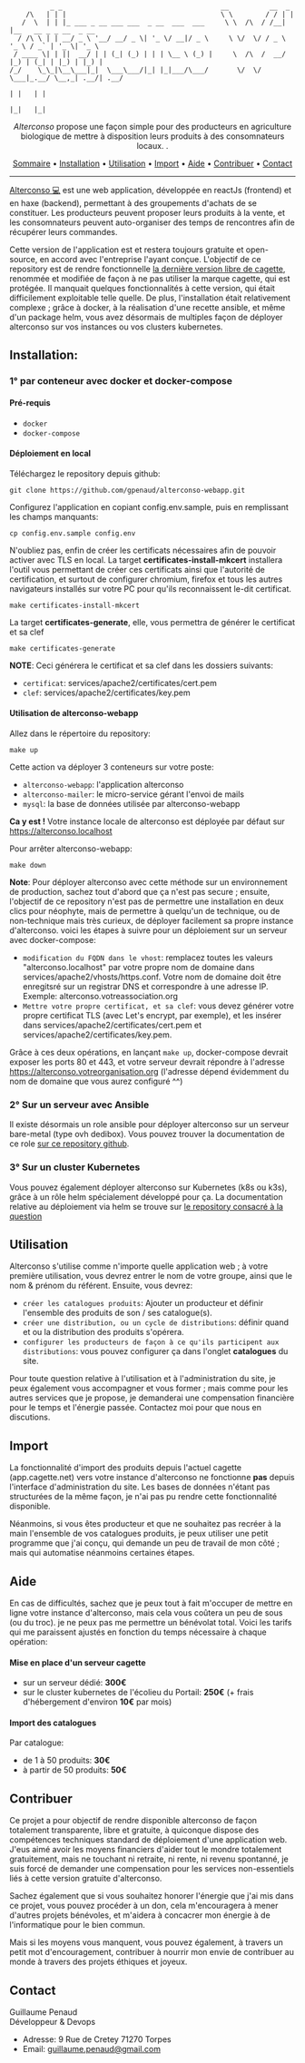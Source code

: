 ```

          _ _                                       __          __  _                       
    /\   | | |                                      \ \        / / | |                      
   /  \  | | |_ ___ _ __ ___ ___  _ __  ___  ___     \ \  /\  / /__| |__   __ _ _ __  _ __  
  / /\ \ | | __/ _ \ '__/ __/ _ \| '_ \/ __|/ _ \     \ \/  \/ / _ \ '_ \ / _` | '_ \| '_ \
 / ____ \| | ||  __/ | | (_| (_) | | | \__ \ (_) |     \  /\  /  __/ |_) | (_| | |_) | |_) |
/_/    \_\_|\__\___|_|  \___\___/|_| |_|___/\___/       \/  \/ \___|_.__/ \__,_| .__/| .__/
                                                                               | |   | |    
                                                                               |_|   |_|    
```

<p align="center">
  <i>Alterconso</i> propose une façon simple pour des producteurs en agriculture biologique de mettre à disposition leurs produits à des consomnateurs locaux. .
</p>

<p align="center">
  <a href="#sommaire">Sommaire</a> •
  <a href="#installation">Installation</a> •
  <a href="#utilisation">Utilisation</a> •
  <a href="#import">Import</a> •
  <a href="#aide">Aide</a> •
  <a href="#contribuer">Contribuer</a> •
  <a href="#contact">Contact</a>

</p>

---

[Alterconso 💻](https://github/gpenaud/alterconso-webapp) est une web application, développée en reactJs (frontend) et en haxe (backend), permettant à des groupements d'achats de se constituer. Les producteurs peuvent proposer leurs produits à la vente, et les consomnateurs peuvent auto-organiser des temps de rencontres afin de récupérer leurs commandes.

Cette version de l'application est et restera toujours gratuite et open-source, en accord avec l'entreprise l'ayant conçue. L'objectif de ce repository est de rendre fonctionnelle [la dernière version libre de cagette](https://github.com/CagetteNet/cagette/releases/tag/last_full_haxe_cagette), renommée et modifiée de façon à ne pas utiliser la marque cagette, qui est protégée. Il manquait quelques fonctionnalités à cette version, qui était difficilement exploitable telle quelle. De plus, l'installation était relativement complexe ; grâce à docker, à la réalisation d'une recette ansible, et même d'un package helm, vous avez désormais de multiples façon de déployer alterconso sur vos instances ou vos clusters kubernetes.    

## Installation:

### 1° par conteneur avec docker et docker-compose

#### Pré-requis
* `docker`
* `docker-compose`

#### Déploiement en local

Téléchargez le repository depuis github:
```
git clone https://github.com/gpenaud/alterconso-webapp.git
```

Configurez l'application en copiant config.env.sample, puis en remplissant les champs manquants:
```
cp config.env.sample config.env
```

N'oubliez pas, enfin de créer les certificats nécessaires afin de pouvoir activer avec TLS en local.
La target **certificates-install-mkcert** installera l'outil vous permettant de créer ces certificats
ainsi que l'autorité de certification, et surtout de configurer chromium, firefox et tous les autres
navigateurs installés sur votre PC pour qu'ils reconnaissent le-dit certificat.
```
make certificates-install-mkcert
```

La target **certificates-generate**, elle, vous permettra de générer le certificat et sa clef
```
make certificates-generate
```

**NOTE**: Ceci générera le certificat et sa clef dans les dossiers suivants:
* `certificat`: services/apache2/certificates/cert.pem
* `clef`: services/apache2/certificates/key.pem

#### Utilisation de alterconso-webapp

Allez dans le répertoire du repository:
```
make up
```

Cette action va déployer 3 conteneurs sur votre poste:
* `alterconso-webapp`: l'application alterconso
* `alterconso-mailer`: le micro-service gérant l'envoi de mails
* `mysql`: la base de données utilisée par alterconso-webapp

**Ca y est !** Votre instance locale de alterconso est déployée par défaut sur https://alterconso.localhost

Pour arrêter alterconso-webapp:
```
make down
```

**Note**: Pour déployer alterconso avec cette méthode sur un environnement de production, sachez tout d'abord que ça n'est pas secure ; ensuite, l'objectif de ce repository n'est pas de permettre une installation en deux clics pour néophyte, mais de permettre à quelqu'un de technique, ou de non-technique mais très curieux, de déployer facilement sa propre instance d'alterconso. voici les étapes à suivre pour un déploiement sur un serveur avec docker-compose:
* `modification du FQDN dans le vhost`: remplacez toutes les valeurs "alterconso.localhost" par votre propre nom de domaine dans services/apache2/vhosts/https.conf. Votre nom de domaine doit être enregitsré sur un registrar DNS et correspondre à une adresse IP. Exemple: alterconso.votreassociation.org
* `Mettre votre propre certificat, et sa clef`: vous devez générer votre propre certificat TLS (avec Let's encrypt, par exemple), et les insérer dans services/apache2/certificates/cert.pem et services/apache2/certificates/key.pem.

Grâce à ces deux opérations, en lançant `make up`, docker-compose devrait exposer les ports 80 et 443, et votre serveur devrait répondre à l'adresse https://alterconso.votreorganisation.org (l'adresse dépend évidemment du nom de domaine que vous aurez configuré ^^)

### 2° Sur un serveur avec Ansible

Il existe désormais un role ansible pour déployer alterconso sur un serveur bare-metal (type ovh dedibox). Vous pouvez trouver la documentation de ce role [sur ce repository github](https://github.com/gpenaud/ansible-role-alterconso).

### 3° Sur un cluster Kubernetes

Vous pouvez également déployer alterconso sur Kubernetes (k8s ou k3s), grâce à un rôle helm spécialement développé pour ça. La documentation relative au déploiement via helm se trouve sur [le repository consacré à la question](https://github.com/gpenaud/helm-alterconso)

## Utilisation

Alterconso s'utilise comme n'importe quelle application web ; à votre première utilisation, vous devrez entrer le nom de votre groupe, ainsi que le nom & prénom du référent. Ensuite, vous devrez:

* `créer les catalogues produits`: Ajouter un producteur et définir l'ensemble des produits de son / ses catalogue(s).  
* `créer une distribution, ou un cycle de distributions`: définir quand et ou la distribution des produits s'opérera.  
* `configurer les producteurs de façon à ce qu'ils participent aux distributions`: vous pouvez configurer ça dans l'onglet **catalogues** du site.

Pour toute question relative à l'utilisation et à l'administration du site, je peux également vous accompagner et vous former ; mais comme pour les autres services que je propose, je demanderai une compensation financière pour le temps et l'énergie passée. Contactez moi pour que nous en discutions.

## Import

La fonctionnalité d'import des produits depuis l'actuel cagette (app.cagette.net) vers votre instance d'alterconso ne fonctionne **pas** depuis l'interface d'administration du site. Les bases de données n'étant pas structurées de la même façon, je n'ai pas pu rendre cette fonctionnalité disponible.

Néanmoins, si vous êtes producteur et que ne souhaitez pas recréer à la main l'ensemble de vos catalogues produits, je peux utiliser une petit programme que j'ai conçu, qui demande un peu de travail de mon côté ; mais qui automatise néanmoins certaines étapes.

## Aide

En cas de difficultés, sachez que je peux tout à fait m'occuper de mettre en ligne votre instance d'alterconso, mais cela vous coûtera un peu de sous (ou du troc). je ne peux pas me permettre un bénévolat total. Voici les tarifs qui me paraissent ajustés en fonction du temps nécessaire à chaque opération:

#### Mise en place d'un serveur cagette
* sur un serveur dédié: **300€**
* sur le cluster kubernetes de l'écolieu du Portail: **250€** (+ frais d'hébergement d'environ **10€** par mois)

#### Import des catalogues
Par catalogue:
* de 1 à 50 produits: **30€**
* à partir de 50 produits: **50€**

## Contribuer

Ce projet a pour objectif de rendre disponible alterconso de façon totalement transparente, libre et gratuite, à quiconque dispose des compétences techniques standard de déploiement d'une application web. J'eus aimé avoir les moyens financiers d'aider tout le mondre totalement gratuitement, mais ne touchant ni retraite, ni rente, ni revenu spontanné, je suis forcé de demander une compensation pour les services non-essentiels liés à cette version gratuite d'alterconso.

Sachez également que si vous souhaitez honorer l'énergie que j'ai mis dans ce projet, vous pouvez procéder à un don, cela m'encouragera à mener d'autres projets bénévoles, et m'aidera à concacrer mon énergie à de l'informatique pour le bien commun.

Mais si les moyens vous manquent, vous pouvez également, à travers un petit mot d'encouragement, contribuer à nourrir mon envie de contribuer au monde à travers des projets éthiques et joyeux.

## Contact

Guillaume Penaud <br>
Développeur & Devops
* Adresse: 9 Rue de Cretey 71270 Torpes
* Email: guillaume.penaud@gmail.com
